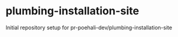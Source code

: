 # plumbing-installation-site

Initial repository setup for pr-poehali-dev/plumbing-installation-site